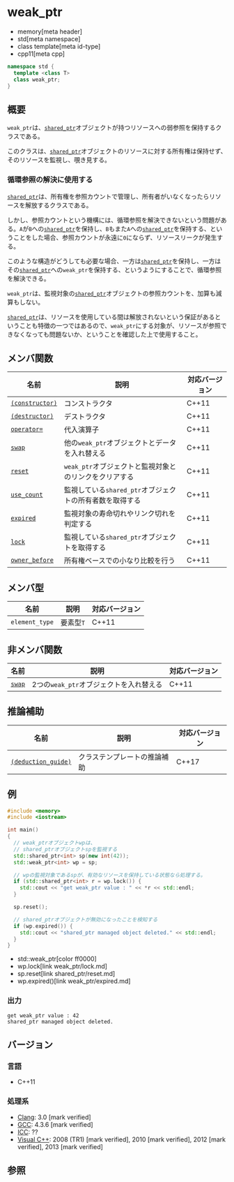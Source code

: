 # weak_ptr
* memory[meta header]
* std[meta namespace]
* class template[meta id-type]
* cpp11[meta cpp]

```cpp
namespace std {
  template <class T>
  class weak_ptr;
}
```

## 概要
`weak_ptr`は、[`shared_ptr`](/reference/memory/shared_ptr.md)オブジェクトが持つリソースへの弱参照を保持するクラスである。

このクラスは、[`shared_ptr`](/reference/memory/shared_ptr.md)オブジェクトのリソースに対する所有権は保持せず、そのリソースを監視し、覗き見する。


### 循環参照の解決に使用する
[`shared_ptr`](/reference/memory/shared_ptr.md)は、所有権を参照カウントで管理し、所有者がいなくなったらリソースを解放するクラスである。

しかし、参照カウントという機構には、循環参照を解決できないという問題がある。`A`が`B`への[`shared_ptr`](/reference/memory/shared_ptr.md)を保持し、`B`もまた`A`への[`shared_ptr`](/reference/memory/shared_ptr.md)を保持する、ということをした場合、参照カウントが永遠に`0`にならず、リソースリークが発生する。

このような構造がどうしても必要な場合、一方は[`shared_ptr`](/reference/memory/shared_ptr.md)を保持し、一方はその[`shared_ptr`](/reference/memory/shared_ptr.md)への`weak_ptr`を保持する、というようにすることで、循環参照を解決できる。

`weak_ptr`は、監視対象の[`shared_ptr`](/reference/memory/shared_ptr.md)オブジェクトの参照カウントを、加算も減算もしない。

[`shared_ptr`](/reference/memory/shared_ptr.md)は、リソースを使用している間は解放されないという保証があるということも特徴の一つではあるので、`weak_ptr`にする対象が、リソースが参照できなくなっても問題ないか、ということを確認した上で使用すること。


## メンバ関数

| 名前 | 説明 | 対応バージョン |
|-------------------------------------------|----------------------------------------------------------------|-------|
| [`(constructor)`](weak_ptr/op_constructor.md) | コンストラクタ                                           | C++11 |
| [`(destructor)`](weak_ptr/op_destructor.md) | デストラクタ                                               | C++11 |
| [`operator=`](weak_ptr/op_assign.md)    | 代入演算子                                                     | C++11 |
| [`swap`](weak_ptr/swap.md)              | 他の`weak_ptr`オブジェクトとデータを入れ替える                 | C++11 |
| [`reset`](weak_ptr/reset.md)            | `weak_ptr`オブジェクトと監視対象とのリンクをクリアする         | C++11 |
| [`use_count`](weak_ptr/use_count.md)    | 監視している`shared_ptr`オブジェクトの所有者数を取得する       | C++11 |
| [`expired`](weak_ptr/expired.md)        | 監視対象の寿命切れやリンク切れを判定する                       | C++11 |
| [`lock`](weak_ptr/lock.md)              | 監視している`shared_ptr`オブジェクトを取得する                 | C++11 |
| [`owner_before`](weak_ptr/owner_before.md) | 所有権ベースでの小なり比較を行う                            | C++11 |


## メンバ型

| 名前           | 説明      | 対応バージョン |
|----------------|-----------|-------|
| `element_type` | 要素型`T` | C++11 |


## 非メンバ関数

| 名前 | 説明 | 対応バージョン |
|-----------------------------------|-----------------------------------------|-------|
| [`swap`](weak_ptr/swap_free.md) | 2つの`weak_ptr`オブジェクトを入れ替える | C++11 |


## 推論補助

| 名前 | 説明 | 対応バージョン |
|---------------------------------------------|------------------------------------|-------|
| [`(deduction_guide)`](weak_ptr/op_deduction_guide.md) | クラステンプレートの推論補助 | C++17 |


## 例
```cpp example
#include <memory>
#include <iostream>

int main()
{
  // weak_ptrオブジェクトwpは、
  // shared_ptrオブジェクトspを監視する
  std::shared_ptr<int> sp(new int(42));
  std::weak_ptr<int> wp = sp;

  // wpの監視対象であるspが、有効なリソースを保持している状態なら処理する。
  if (std::shared_ptr<int> r = wp.lock()) {
    std::cout << "get weak_ptr value : " << *r << std::endl;
  }

  sp.reset();

  // shared_ptrオブジェクトが無効になったことを検知する
  if (wp.expired()) {
    std::cout << "shared_ptr managed object deleted." << std::endl;
  }
}
```
* std::weak_ptr[color ff0000]
* wp.lock[link weak_ptr/lock.md]
* sp.reset[link shared_ptr/reset.md]
* wp.expired()[link weak_ptr/expired.md]

### 出力
```
get weak_ptr value : 42
shared_ptr managed object deleted.
```

## バージョン
### 言語
- C++11

### 処理系
- [Clang](/implementation.md#clang): 3.0 [mark verified]
- [GCC](/implementation.md#gcc): 4.3.6 [mark verified]
- [ICC](/implementation.md#icc): ??
- [Visual C++](/implementation.md#visual_cpp): 2008 (TR1) [mark verified], 2010 [mark verified], 2012 [mark verified], 2013 [mark verified]

## 参照

